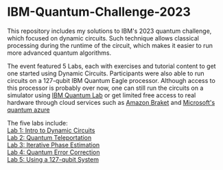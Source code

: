 # IBM-Quantum-Challenge-2023
This repository includes my solutions to IBM's 2023 quantum challenge, which focused on dynamic circuits. Such technique allows classical processing during the runtime of the circuit, which makes it easier to run more advanced quantum algorithms. 

The event featured 5 Labs, each with exercises and tutorial content to get one started using Dynamic Circuits. Participants were also able to run circuits on a 127-qubit IBM Quantum Eagle processor. Although access to this processor is probably over now, one can still run the circuits on a simulator using [IBM Quantum Lab](https://quantum-computing.ibm.com/lab) or get limited free access to real hardware through cloud services such as [Amazon Braket](https://aws.amazon.com/braket/) and [Microsoft's quantum azure](https://azure.microsoft.com/en-us/products/quantum)

The five labs include:\
[Lab 1: Intro to Dynamic Circuits](https://github.com/s-aldaihan/IBM-Quantum-Challenge-2023/blob/main/lab1.ipynb)\
[Lab 2: Quantum Teleportation](https://github.com/s-aldaihan/IBM-Quantum-Challenge-2023/blob/main/lab2.ipynb)\
[Lab 3: Iterative Phase Estimation](https://github.com/s-aldaihan/IBM-Quantum-Challenge-2023/blob/main/lab3.ipynb)\
[Lab 4: Quantum Error Correction](https://github.com/s-aldaihan/IBM-Quantum-Challenge-2023/blob/main/lab4.ipynb)\
[Lab 5: Using a 127-qubit System](https://github.com/s-aldaihan/IBM-Quantum-Challenge-2023/blob/main/lab5.ipynb)

 
